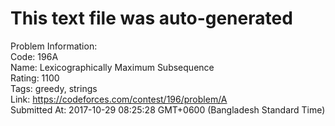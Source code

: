 # This text file was auto-generated  
  
Problem Information:  
Code: 196A  
Name: Lexicographically Maximum Subsequence  
Rating: 1100  
Tags: greedy, strings  
Link: https://codeforces.com/contest/196/problem/A  
Submitted At: 2017-10-29 08:25:28 GMT+0600 (Bangladesh Standard Time)  

